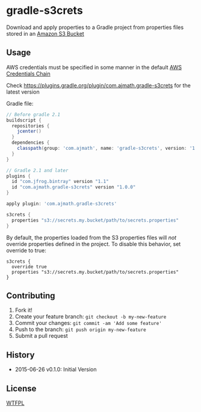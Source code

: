 # gradle-s3crets

Download and apply properties to a Gradle project from properties files stored in an [Amazon S3 Bucket](http://aws.amazon.com/s3/)

## Usage

AWS credentials must be specified in some manner in the default [AWS Credentials Chain](http://docs.aws.amazon.com/AWSSdkDocsJava/latest//DeveloperGuide/credentials.html#credentials-default)

Check https://plugins.gradle.org/plugin/com.ajmath.gradle-s3crets for the latest version

Gradle file:

```gradle
// Before gradle 2.1
buildscript {
  repositories {
    jcenter()
  }
  dependencies {
    classpath(group: 'com.ajmath', name: 'gradle-s3crets', version: '1.0.0')
  }
}

// Gradle 2.1 and later
plugins {
  id "com.jfrog.bintray" version "1.1"
  id "com.ajmath.gradle-s3crets" version "1.0.0"
}

apply plugin: 'com.ajmath.gradle-s3crets'

s3crets {
  properties "s3://secrets.my.bucket/path/to/secrets.properties"
}

```

By default, the properties loaded from the S3 properties files will *not* override properties defined in the project.  To disable this behavior, set override to true:

```
s3crets {
  override true
  properties "s3://secrets.my.bucket/path/to/secrets.properties"
}
```


## Contributing

1. Fork it!
2. Create your feature branch: `git checkout -b my-new-feature`
3. Commit your changes: `git commit -am 'Add some feature'`
4. Push to the branch: `git push origin my-new-feature`
5. Submit a pull request

## History

* 2015-06-26 v0.1.0: Initial Version

## License

[WTFPL](http://www.wtfpl.net/)
